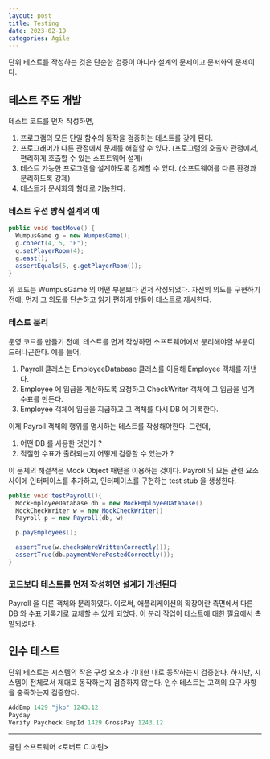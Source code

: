 ```yaml
---
layout: post
title: Testing
date: 2023-02-19
categories: Agile
---
```


단위 테스트를 작성하는 것은 단순한 검증이 아니라 설계의 문제이고 문서화의 문제이다.

## 테스트 주도 개발

테스트 코드를 먼저 작성하면,

1. 프로그램의 모든 단일 함수의 동작을 검증하는 테스트를 갖게 된다.
2. 프로그래머가 다른 관점에서 문제를 해결할 수 있다. (프로그램의 호출자 관점에서, 편리하게 호출할 수 있는 소프트웨어 설계)
3. 테스트 가능한 프로그램을 설계하도록 강제할 수 있다. (소프트웨어를 다른 환경과 분리하도록 강제)
4. 테스트가 문서화의 형태로 기능한다.

### 테스트 우선 방식 설계의 예

```java
public void testMove() {
  WumpusGame g = new WumpusGame();
  g.conect(4, 5, "E");
  g.setPlayerRoom(4);
  g.east();
  assertEquals(5, g.getPlayerRoom());
}
```

위 코드는 WumpusGame 의 어떤 부분보다 먼저 작성되었다.
자신의 의도를 구현하기 전에, 먼저 그 의도를 단순하고 읽기 편하게 만들어 테스트로 제시한다.

### 테스트 분리

운영 코드를 만들기 전에, 테스트를 먼저 작성하면 소프트웨어에서 분리해야할 부분이 드러나곤한다.
예를 들어,

1. Payroll 클래스는 EmployeeDatabase 클래스를 이용해 Employee 객체를 꺼낸다.
2. Employee 에 임금을 계산하도록 요청하고 CheckWriter 객체에 그 임금을 넘겨 수표를 만든다.
3. Employee 객체에 임금을 지급하고 그 객체를 다시 DB 에 기록한다.

이제 Payroll 객체의 행위를 명시하는 테스트를 작성해야한다.
그런데,

1. 어떤 DB 를 사용한 것인가 ?
2. 적절한 수표가 출려되는지 어떻게 검증할 수 있는가 ?

이 문제의 해결책은 Mock Object 패턴을 이용하는 것이다.
Payroll 의 모든 관련 요소 사이에 인터페이스를 추가하고, 인터페이스를 구현하는 test stub 을 생성한다.

```java
public void testPayroll(){
  MockEmployeeDatabase db = new MockEmployeeDatabase()
  MockCheckWriter w = new MockCheckWriter()
  Payroll p = new Payroll(db, w)

  p.payEmployees();

  assertTrue(w.checksWereWrittenCorrectly());
  assertTrue(db.paymentWerePostedCorrectly());
}
```

### 코드보다 테스트를 먼저 작성하면 설계가 개선된다

Payroll 을 다른 객체와 분리하였다.
이로써, 애플리케이션의 확장이란 측면에서 다른 DB 와 수표 기록기로 교체할 수 있게 되었다.
이 분리 작업이 테스트에 대한 필요에서 촉발되었다.

## 인수 테스트

단위 테스트는 시스템의 작은 구성 요소가 기대한 대로 동작하는지 검증한다.
하지만, 시스템이 전체로서 제대로 동작하는지 검증하지 않는다.
인수 테스트는 고객의 요구 사항을 충족하는지 검증한다.

```javascript
AddEmp 1429 "jko" 1243.12
Payday
Verify Paycheck EmpId 1429 GrossPay 1243.12
```
---

클린 소프트웨어 <로버트 C.마틴>
